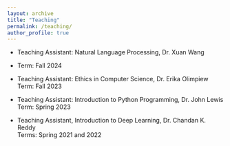 ```yaml
---
layout: archive
title: "Teaching"
permalink: /teaching/
author_profile: true
---
```


- Teaching Assistant: Natural Language Processing, Dr. Xuan Wang
- Term: Fall 2024
  
- Teaching Assistant: Ethics in Computer Science, Dr. Erika Olimpiew <br/>
  Term: Fall 2023

- Teaching Assistant: Introduction to Python Programming, Dr. John Lewis <br/>
  Term: Spring 2023

- Teaching Assistant, Introduction to Deep Learning, Dr. Chandan K. Reddy <br/>
  Terms: Spring 2021 and 2022  

